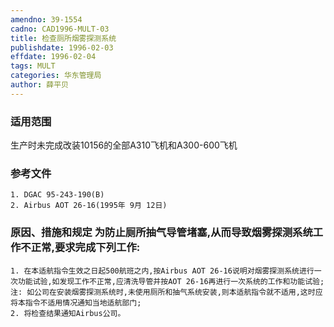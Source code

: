 ```yaml
---
amendno: 39-1554
cadno: CAD1996-MULT-03
title: 检查厕所烟雾探测系统
publishdate: 1996-02-03
effdate: 1996-02-04
tags: MULT
categories: 华东管理局
author: 薛平贝
---
```


### 适用范围 
生产时未完成改装10156的全部A310飞机和A300-600飞机

<!--more-->
### 参考文件
    1. DGAC 95-243-190(B) 
    2. Airbus AOT 26-16(1995年 9月 12日) 

### 原因、措施和规定     为防止厕所抽气导管堵塞,从而导致烟雾探测系统工作不正常,要求完成下列工作: 
    1. 在本适航指令生效之日起500航班之内,按Airbus AOT 26-16说明对烟雾探测系统进行一次功能试验,如发现工作不正常,应清洗导管并按AOT 26-16再进行一次系统的工作和功能试验; 
    注: 如公司在安装烟雾探测系统时,未使用厕所和抽气系统安装,则本适航指令就不适用,这时应将本指令不适用情况通知当地适航部门; 
    2. 将检查结果通知Airbus公司。
